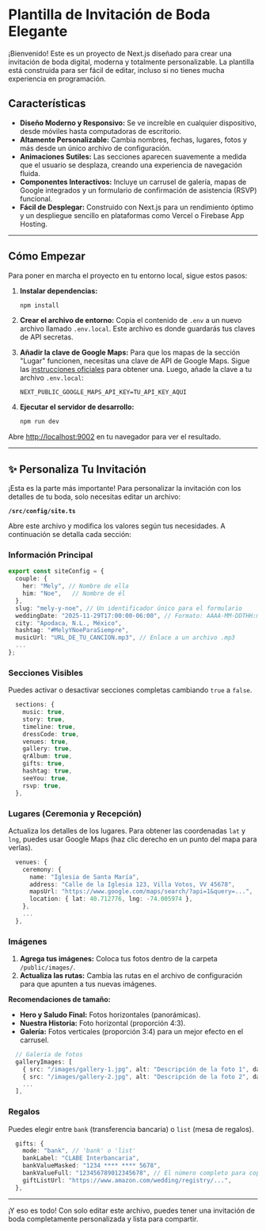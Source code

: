 # Plantilla de Invitación de Boda Elegante

¡Bienvenido! Este es un proyecto de Next.js diseñado para crear una invitación de boda digital, moderna y totalmente personalizable. La plantilla está construida para ser fácil de editar, incluso si no tienes mucha experiencia en programación.

## Características

- **Diseño Moderno y Responsivo:** Se ve increíble en cualquier dispositivo, desde móviles hasta computadoras de escritorio.
- **Altamente Personalizable:** Cambia nombres, fechas, lugares, fotos y más desde un único archivo de configuración.
- **Animaciones Sutiles:** Las secciones aparecen suavemente a medida que el usuario se desplaza, creando una experiencia de navegación fluida.
- **Componentes Interactivos:** Incluye un carrusel de galería, mapas de Google integrados y un formulario de confirmación de asistencia (RSVP) funcional.
- **Fácil de Desplegar:** Construido con Next.js para un rendimiento óptimo y un despliegue sencillo en plataformas como Vercel o Firebase App Hosting.

---

## Cómo Empezar

Para poner en marcha el proyecto en tu entorno local, sigue estos pasos:

1.  **Instalar dependencias:**
    ```bash
    npm install
    ```

2.  **Crear el archivo de entorno:**
    Copia el contenido de `.env` a un nuevo archivo llamado `.env.local`. Este archivo es donde guardarás tus claves de API secretas.

3.  **Añadir la clave de Google Maps:**
    Para que los mapas de la sección "Lugar" funcionen, necesitas una clave de API de Google Maps. Sigue las [instrucciones oficiales](https://developers.google.com/maps/documentation/javascript/get-api-key) para obtener una. Luego, añade la clave a tu archivo `.env.local`:
    ```
    NEXT_PUBLIC_GOOGLE_MAPS_API_KEY=TU_API_KEY_AQUI
    ```

4.  **Ejecutar el servidor de desarrollo:**
    ```bash
    npm run dev
    ```

Abre [http://localhost:9002](http://localhost:9002) en tu navegador para ver el resultado.

---

## ✨ Personaliza Tu Invitación

¡Esta es la parte más importante! Para personalizar la invitación con los detalles de tu boda, solo necesitas editar un archivo:

**`/src/config/site.ts`**

Abre este archivo y modifica los valores según tus necesidades. A continuación se detalla cada sección:

### Información Principal

```typescript
export const siteConfig = {
  couple: {
    her: "Mely", // Nombre de ella
    him: "Noe",   // Nombre de él
  },
  slug: "mely-y-noe", // Un identificador único para el formulario
  weddingDate: "2025-11-29T17:00:00-06:00", // Formato: AAAA-MM-DDTHH:mm:ss con zona horaria
  city: "Apodaca, N.L., México",
  hashtag: "#MelyYNoeParaSiempre",
  musicUrl: "URL_DE_TU_CANCION.mp3", // Enlace a un archivo .mp3
  ...
};
```

### Secciones Visibles

Puedes activar o desactivar secciones completas cambiando `true` a `false`.

```typescript
  sections: {
    music: true,
    story: true,
    timeline: true,
    dressCode: true,
    venues: true,
    gallery: true,
    qrAlbum: true,
    gifts: true,
    hashtag: true,
    seeYou: true,
    rsvp: true,
  },
```

### Lugares (Ceremonia y Recepción)

Actualiza los detalles de los lugares. Para obtener las coordenadas `lat` y `lng`, puedes usar Google Maps (haz clic derecho en un punto del mapa para verlas).

```typescript
  venues: {
    ceremony: {
      name: "Iglesia de Santa María",
      address: "Calle de la Iglesia 123, Villa Votos, VV 45678",
      mapsUrl: "https://www.google.com/maps/search/?api=1&query=...",
      location: { lat: 40.712776, lng: -74.005974 },
    },
    ...
  },
```

### Imágenes

1.  **Agrega tus imágenes:** Coloca tus fotos dentro de la carpeta `/public/images/`.
2.  **Actualiza las rutas:** Cambia las rutas en el archivo de configuración para que apunten a tus nuevas imágenes.

**Recomendaciones de tamaño:**
- **Hero y Saludo Final:** Fotos horizontales (panorámicas).
- **Nuestra Historia:** Foto horizontal (proporción 4:3).
- **Galería:** Fotos verticales (proporción 3:4) para un mejor efecto en el carrusel.

```typescript
  // Galería de fotos
  galleryImages: [
    { src: "/images/gallery-1.jpg", alt: "Descripción de la foto 1", dataAiHint: "wedding couple" },
    { src: "/images/gallery-2.jpg", alt: "Descripción de la foto 2", dataAiHint: "happy couple" },
    ...
  ],
```

### Regalos

Puedes elegir entre `bank` (transferencia bancaria) o `list` (mesa de regalos).

```typescript
  gifts: {
    mode: "bank", // 'bank' o 'list'
    bankLabel: "CLABE Interbancaria",
    bankValueMasked: "1234 **** **** 5678",
    bankValueFull: "123456789012345678", // El número completo para copiar
    giftListUrl: "https://www.amazon.com/wedding/registry/...",
  },
```

---

¡Y eso es todo! Con solo editar este archivo, puedes tener una invitación de boda completamente personalizada y lista para compartir.